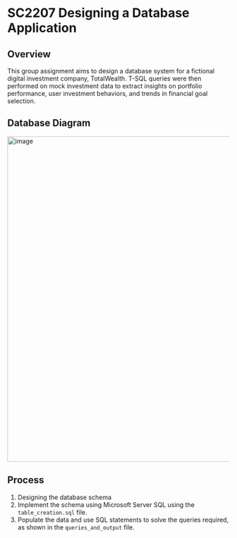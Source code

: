 # SC2207 Designing a Database Application

## Overview
This group assignment aims to design a database system for a fictional digital investment company, TotalWealth. T-SQL queries were then performed on mock investment data to extract insights on portfolio performance, user investment behaviors, and trends in financial goal selection.

## Database Diagram
<img width="1034" height="737" alt="image" src="https://github.com/user-attachments/assets/25195578-14e8-45f5-8a9d-851d27e69d7a" />

## Process
1. Designing the database schema
2. Implement the schema using Microsoft Server SQL using the `table_creation.sql` file.
3. Populate the data and use SQL statements to solve the queries required, as shown in the `queries_and_output` file. 
